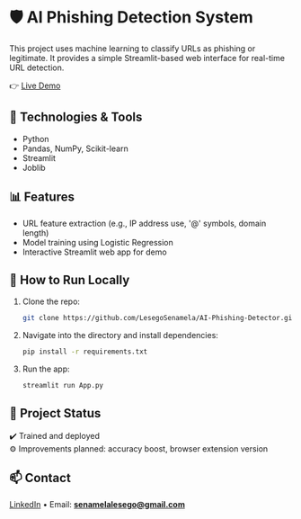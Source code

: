 # 🛡️ AI Phishing Detection System

This project uses machine learning to classify URLs as phishing or legitimate. It provides a simple Streamlit-based web interface for real-time URL detection.

👉 [Live Demo](https://cybersecurity-phishing-detector.streamlit.app/)

## 🧠 Technologies & Tools
- Python
- Pandas, NumPy, Scikit-learn
- Streamlit
- Joblib

## 📊 Features
- URL feature extraction (e.g., IP address use, '@' symbols, domain length)
- Model training using Logistic Regression
- Interactive Streamlit web app for demo

## 🚀 How to Run Locally
1. Clone the repo:
   ```bash
   git clone https://github.com/LesegoSenamela/AI-Phishing-Detector.git
   ```
2. Navigate into the directory and install dependencies:
   ```bash
   pip install -r requirements.txt
   ```
3. Run the app:
   ```bash
   streamlit run App.py
   ```

## 📝 Project Status
✔️ Trained and deployed  
⚙️ Improvements planned: accuracy boost, browser extension version

## 📫 Contact
[LinkedIn](https://linkedin.com/in/lesego-senamela) • Email: **senamelalesego@gmail.com**
